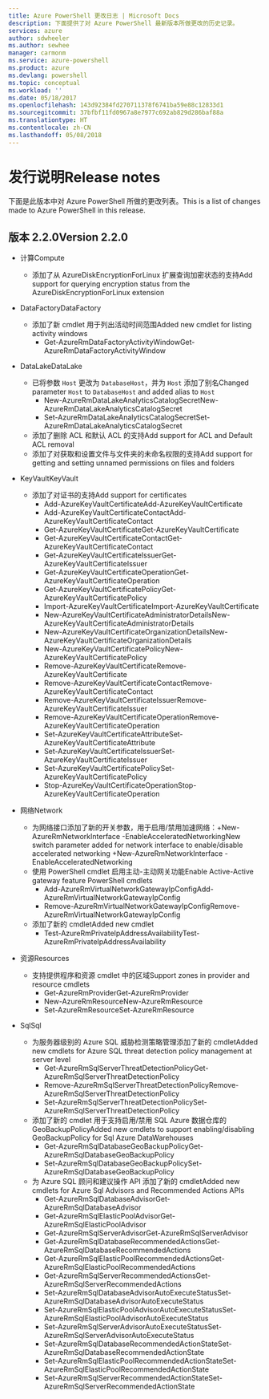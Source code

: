 ```yaml
---
title: Azure PowerShell 更改日志 | Microsoft Docs
description: 下面提供了对 Azure PowerShell 最新版本所做更改的历史记录。
services: azure
author: sdwheeler
ms.author: sewhee
manager: carmonm
ms.service: azure-powershell
ms.product: azure
ms.devlang: powershell
ms.topic: conceptual
ms.workload: ''
ms.date: 05/18/2017
ms.openlocfilehash: 143d92384fd270711378f6741ba59e88c12833d1
ms.sourcegitcommit: 37bfbf11fd0967a8e7977c692ab829d286baf88a
ms.translationtype: HT
ms.contentlocale: zh-CN
ms.lasthandoff: 05/08/2018
---
```

# <a name="release-notes"></a><span data-ttu-id="d90fb-103">发行说明</span><span class="sxs-lookup"><span data-stu-id="d90fb-103">Release notes</span></span>

<span data-ttu-id="d90fb-104">下面是此版本中对 Azure PowerShell 所做的更改列表。</span><span class="sxs-lookup"><span data-stu-id="d90fb-104">This is a list of changes made to Azure PowerShell in this release.</span></span>

## <a name="version-220"></a><span data-ttu-id="d90fb-105">版本 2.2.0</span><span class="sxs-lookup"><span data-stu-id="d90fb-105">Version 2.2.0</span></span>
* <span data-ttu-id="d90fb-106">计算</span><span class="sxs-lookup"><span data-stu-id="d90fb-106">Compute</span></span>
  - <span data-ttu-id="d90fb-107">添加了从 AzureDiskEncryptionForLinux 扩展查询加密状态的支持</span><span class="sxs-lookup"><span data-stu-id="d90fb-107">Add support for querying encryption status from the AzureDiskEncryptionForLinux extension</span></span>
* <span data-ttu-id="d90fb-108">DataFactory</span><span class="sxs-lookup"><span data-stu-id="d90fb-108">DataFactory</span></span>
  - <span data-ttu-id="d90fb-109">添加了新 cmdlet 用于列出活动时间范围</span><span class="sxs-lookup"><span data-stu-id="d90fb-109">Added new cmdlet for listing activity windows</span></span>
    + <span data-ttu-id="d90fb-110">Get-AzureRmDataFactoryActivityWindow</span><span class="sxs-lookup"><span data-stu-id="d90fb-110">Get-AzureRmDataFactoryActivityWindow</span></span>
* <span data-ttu-id="d90fb-111">DataLake</span><span class="sxs-lookup"><span data-stu-id="d90fb-111">DataLake</span></span>
  - <span data-ttu-id="d90fb-112">已将参数 `Host` 更改为 `DatabaseHost`，并为 `Host` 添加了别名</span><span class="sxs-lookup"><span data-stu-id="d90fb-112">Changed parameter `Host` to `DatabaseHost` and added alias to `Host`</span></span>
    + <span data-ttu-id="d90fb-113">New-AzureRmDataLakeAnalyticsCatalogSecret</span><span class="sxs-lookup"><span data-stu-id="d90fb-113">New-AzureRmDataLakeAnalyticsCatalogSecret</span></span>
    + <span data-ttu-id="d90fb-114">Set-AzureRmDataLakeAnalyticsCatalogSecret</span><span class="sxs-lookup"><span data-stu-id="d90fb-114">Set-AzureRmDataLakeAnalyticsCatalogSecret</span></span>
  - <span data-ttu-id="d90fb-115">添加了删除 ACL 和默认 ACL 的支持</span><span class="sxs-lookup"><span data-stu-id="d90fb-115">Add support for ACL and Default ACL removal</span></span>
  - <span data-ttu-id="d90fb-116">添加了对获取和设置文件与文件夹的未命名权限的支持</span><span class="sxs-lookup"><span data-stu-id="d90fb-116">Add support for getting and setting unnamed permissions on files and folders</span></span>
* <span data-ttu-id="d90fb-117">KeyVault</span><span class="sxs-lookup"><span data-stu-id="d90fb-117">KeyVault</span></span>
  - <span data-ttu-id="d90fb-118">添加了对证书的支持</span><span class="sxs-lookup"><span data-stu-id="d90fb-118">Add support for certificates</span></span>
    + <span data-ttu-id="d90fb-119">Add-AzureKeyVaultCertificate</span><span class="sxs-lookup"><span data-stu-id="d90fb-119">Add-AzureKeyVaultCertificate</span></span>
    + <span data-ttu-id="d90fb-120">Add-AzureKeyVaultCertificateContact</span><span class="sxs-lookup"><span data-stu-id="d90fb-120">Add-AzureKeyVaultCertificateContact</span></span>
    + <span data-ttu-id="d90fb-121">Get-AzureKeyVaultCertificate</span><span class="sxs-lookup"><span data-stu-id="d90fb-121">Get-AzureKeyVaultCertificate</span></span>
    + <span data-ttu-id="d90fb-122">Get-AzureKeyVaultCertificateContact</span><span class="sxs-lookup"><span data-stu-id="d90fb-122">Get-AzureKeyVaultCertificateContact</span></span>
    + <span data-ttu-id="d90fb-123">Get-AzureKeyVaultCertificateIssuer</span><span class="sxs-lookup"><span data-stu-id="d90fb-123">Get-AzureKeyVaultCertificateIssuer</span></span>
    + <span data-ttu-id="d90fb-124">Get-AzureKeyVaultCertificateOperation</span><span class="sxs-lookup"><span data-stu-id="d90fb-124">Get-AzureKeyVaultCertificateOperation</span></span>
    + <span data-ttu-id="d90fb-125">Get-AzureKeyVaultCertificatePolicy</span><span class="sxs-lookup"><span data-stu-id="d90fb-125">Get-AzureKeyVaultCertificatePolicy</span></span>
    + <span data-ttu-id="d90fb-126">Import-AzureKeyVaultCertificate</span><span class="sxs-lookup"><span data-stu-id="d90fb-126">Import-AzureKeyVaultCertificate</span></span>
    + <span data-ttu-id="d90fb-127">New-AzureKeyVaultCertificateAdministratorDetails</span><span class="sxs-lookup"><span data-stu-id="d90fb-127">New-AzureKeyVaultCertificateAdministratorDetails</span></span>
    + <span data-ttu-id="d90fb-128">New-AzureKeyVaultCertificateOrganizationDetails</span><span class="sxs-lookup"><span data-stu-id="d90fb-128">New-AzureKeyVaultCertificateOrganizationDetails</span></span>
    + <span data-ttu-id="d90fb-129">New-AzureKeyVaultCertificatePolicy</span><span class="sxs-lookup"><span data-stu-id="d90fb-129">New-AzureKeyVaultCertificatePolicy</span></span>
    + <span data-ttu-id="d90fb-130">Remove-AzureKeyVaultCertificate</span><span class="sxs-lookup"><span data-stu-id="d90fb-130">Remove-AzureKeyVaultCertificate</span></span>
    + <span data-ttu-id="d90fb-131">Remove-AzureKeyVaultCertificateContact</span><span class="sxs-lookup"><span data-stu-id="d90fb-131">Remove-AzureKeyVaultCertificateContact</span></span>
    + <span data-ttu-id="d90fb-132">Remove-AzureKeyVaultCertificateIssuer</span><span class="sxs-lookup"><span data-stu-id="d90fb-132">Remove-AzureKeyVaultCertificateIssuer</span></span>
    + <span data-ttu-id="d90fb-133">Remove-AzureKeyVaultCertificateOperation</span><span class="sxs-lookup"><span data-stu-id="d90fb-133">Remove-AzureKeyVaultCertificateOperation</span></span>
    + <span data-ttu-id="d90fb-134">Set-AzureKeyVaultCertificateAttribute</span><span class="sxs-lookup"><span data-stu-id="d90fb-134">Set-AzureKeyVaultCertificateAttribute</span></span>
    + <span data-ttu-id="d90fb-135">Set-AzureKeyVaultCertificateIssuer</span><span class="sxs-lookup"><span data-stu-id="d90fb-135">Set-AzureKeyVaultCertificateIssuer</span></span>
    + <span data-ttu-id="d90fb-136">Set-AzureKeyVaultCertificatePolicy</span><span class="sxs-lookup"><span data-stu-id="d90fb-136">Set-AzureKeyVaultCertificatePolicy</span></span>
    + <span data-ttu-id="d90fb-137">Stop-AzureKeyVaultCertificateOperation</span><span class="sxs-lookup"><span data-stu-id="d90fb-137">Stop-AzureKeyVaultCertificateOperation</span></span>
* <span data-ttu-id="d90fb-138">网络</span><span class="sxs-lookup"><span data-stu-id="d90fb-138">Network</span></span>

  - <span data-ttu-id="d90fb-139">为网络接口添加了新的开关参数，用于启用/禁用加速网络：+New-AzureRmNetworkInterface -EnableAcceleratedNetworking</span><span class="sxs-lookup"><span data-stu-id="d90fb-139">New switch parameter added for network interface to enable/disable accelerated networking +New-AzureRmNetworkInterface -EnableAcceleratedNetworking</span></span>
  - <span data-ttu-id="d90fb-140">使用 PowerShell cmdlet 启用主动-主动网关功能</span><span class="sxs-lookup"><span data-stu-id="d90fb-140">Enable Active-Active gateway feature PowerShell cmdlets</span></span>
    + <span data-ttu-id="d90fb-141">Add-AzureRmVirtualNetworkGatewayIpConfig</span><span class="sxs-lookup"><span data-stu-id="d90fb-141">Add-AzureRmVirtualNetworkGatewayIpConfig</span></span>
    + <span data-ttu-id="d90fb-142">Remove-AzureRmVirtualNetworkGatewayIpConfig</span><span class="sxs-lookup"><span data-stu-id="d90fb-142">Remove-AzureRmVirtualNetworkGatewayIpConfig</span></span>
  - <span data-ttu-id="d90fb-143">添加了新的 cmdlet</span><span class="sxs-lookup"><span data-stu-id="d90fb-143">Added new cmdlet</span></span>
    + <span data-ttu-id="d90fb-144">Test-AzureRmPrivateIpAddressAvailability</span><span class="sxs-lookup"><span data-stu-id="d90fb-144">Test-AzureRmPrivateIpAddressAvailability</span></span>
* <span data-ttu-id="d90fb-145">资源</span><span class="sxs-lookup"><span data-stu-id="d90fb-145">Resources</span></span>
  - <span data-ttu-id="d90fb-146">支持提供程序和资源 cmdlet 中的区域</span><span class="sxs-lookup"><span data-stu-id="d90fb-146">Support zones in provider and resource cmdlets</span></span>
    + <span data-ttu-id="d90fb-147">Get-AzureRmProvider</span><span class="sxs-lookup"><span data-stu-id="d90fb-147">Get-AzureRmProvider</span></span>
    + <span data-ttu-id="d90fb-148">New-AzureRmResource</span><span class="sxs-lookup"><span data-stu-id="d90fb-148">New-AzureRmResource</span></span>
    + <span data-ttu-id="d90fb-149">Set-AzureRmResource</span><span class="sxs-lookup"><span data-stu-id="d90fb-149">Set-AzureRmResource</span></span>
* <span data-ttu-id="d90fb-150">Sql</span><span class="sxs-lookup"><span data-stu-id="d90fb-150">Sql</span></span>
  - <span data-ttu-id="d90fb-151">为服务器级别的 Azure SQL 威胁检测策略管理添加了新的 cmdlet</span><span class="sxs-lookup"><span data-stu-id="d90fb-151">Added new cmdlets for Azure SQL threat detection policy management at server level</span></span>
    + <span data-ttu-id="d90fb-152">Get-AzureRmSqlServerThreatDetectionPolicy</span><span class="sxs-lookup"><span data-stu-id="d90fb-152">Get-AzureRmSqlServerThreatDetectionPolicy</span></span>
    + <span data-ttu-id="d90fb-153">Remove-AzureRmSqlServerThreatDetectionPolicy</span><span class="sxs-lookup"><span data-stu-id="d90fb-153">Remove-AzureRmSqlServerThreatDetectionPolicy</span></span>
    + <span data-ttu-id="d90fb-154">Set-AzureRmSqlServerThreatDetectionPolicy</span><span class="sxs-lookup"><span data-stu-id="d90fb-154">Set-AzureRmSqlServerThreatDetectionPolicy</span></span>
  - <span data-ttu-id="d90fb-155">添加了新的 cmdlet 用于支持启用/禁用 SQL Azure 数据仓库的 GeoBackupPolicy</span><span class="sxs-lookup"><span data-stu-id="d90fb-155">Added new cmdlets to support enabling/disabling GeoBackupPolicy for Sql Azure DataWarehouses</span></span>
    + <span data-ttu-id="d90fb-156">Get-AzureRmSqlDatabaseGeoBackupPolicy</span><span class="sxs-lookup"><span data-stu-id="d90fb-156">Get-AzureRmSqlDatabaseGeoBackupPolicy</span></span>
    + <span data-ttu-id="d90fb-157">Set-AzureRmSqlDatabaseGeoBackupPolicy</span><span class="sxs-lookup"><span data-stu-id="d90fb-157">Set-AzureRmSqlDatabaseGeoBackupPolicy</span></span>
  - <span data-ttu-id="d90fb-158">为 Azure SQL 顾问和建议操作 API 添加了新的 cmdlet</span><span class="sxs-lookup"><span data-stu-id="d90fb-158">Added new cmdlets for Azure Sql Advisors and Recommended Actions APIs</span></span>
    + <span data-ttu-id="d90fb-159">Get-AzureRmSqlDatabaseAdvisor</span><span class="sxs-lookup"><span data-stu-id="d90fb-159">Get-AzureRmSqlDatabaseAdvisor</span></span>
    + <span data-ttu-id="d90fb-160">Get-AzureRmSqlElasticPoolAdvisor</span><span class="sxs-lookup"><span data-stu-id="d90fb-160">Get-AzureRmSqlElasticPoolAdvisor</span></span>
    + <span data-ttu-id="d90fb-161">Get-AzureRmSqlServerAdvisor</span><span class="sxs-lookup"><span data-stu-id="d90fb-161">Get-AzureRmSqlServerAdvisor</span></span>
    + <span data-ttu-id="d90fb-162">Get-AzureRmSqlDatabaseRecommendedActions</span><span class="sxs-lookup"><span data-stu-id="d90fb-162">Get-AzureRmSqlDatabaseRecommendedActions</span></span>
    + <span data-ttu-id="d90fb-163">Get-AzureRmSqlElasticPoolRecommendedActions</span><span class="sxs-lookup"><span data-stu-id="d90fb-163">Get-AzureRmSqlElasticPoolRecommendedActions</span></span>
    + <span data-ttu-id="d90fb-164">Get-AzureRmSqlServerRecommendedActions</span><span class="sxs-lookup"><span data-stu-id="d90fb-164">Get-AzureRmSqlServerRecommendedActions</span></span>
    + <span data-ttu-id="d90fb-165">Set-AzureRmSqlDatabaseAdvisorAutoExecuteStatus</span><span class="sxs-lookup"><span data-stu-id="d90fb-165">Set-AzureRmSqlDatabaseAdvisorAutoExecuteStatus</span></span>
    + <span data-ttu-id="d90fb-166">Set-AzureRmSqlElasticPoolAdvisorAutoExecuteStatus</span><span class="sxs-lookup"><span data-stu-id="d90fb-166">Set-AzureRmSqlElasticPoolAdvisorAutoExecuteStatus</span></span>
    + <span data-ttu-id="d90fb-167">Set-AzureRmSqlServerAdvisorAutoExecuteStatus</span><span class="sxs-lookup"><span data-stu-id="d90fb-167">Set-AzureRmSqlServerAdvisorAutoExecuteStatus</span></span>
    + <span data-ttu-id="d90fb-168">Set-AzureRmSqlDatabaseRecommendedActionState</span><span class="sxs-lookup"><span data-stu-id="d90fb-168">Set-AzureRmSqlDatabaseRecommendedActionState</span></span>
    + <span data-ttu-id="d90fb-169">Set-AzureRmSqlElasticPoolRecommendedActionState</span><span class="sxs-lookup"><span data-stu-id="d90fb-169">Set-AzureRmSqlElasticPoolRecommendedActionState</span></span>
    + <span data-ttu-id="d90fb-170">Set-AzureRmSqlServerRecommendedActionState</span><span class="sxs-lookup"><span data-stu-id="d90fb-170">Set-AzureRmSqlServerRecommendedActionState</span></span>
